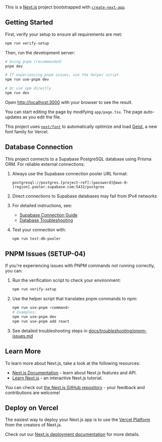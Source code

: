 This is a [Next.js](https://nextjs.org) project bootstrapped with [`create-next-app`](https://nextjs.org/docs/app/api-reference/cli/create-next-app).

## Getting Started

First, verify your setup to ensure all requirements are met:

```bash
npm run verify-setup
```

Then, run the development server:

```bash
# Using pnpm (recommended)
pnpm dev

# If experiencing pnpm issues, use the helper script
npm run use-pnpm dev

# Or use npm directly
npm run dev
```

Open [http://localhost:3000](http://localhost:3000) with your browser to see the result.

You can start editing the page by modifying `app/page.tsx`. The page auto-updates as you edit the file.

This project uses [`next/font`](https://nextjs.org/docs/app/building-your-application/optimizing/fonts) to automatically optimize and load [Geist](https://vercel.com/font), a new font family for Vercel.

## Database Connection

This project connects to a Supabase PostgreSQL database using Prisma ORM. For reliable external connections:

1. Always use the Supabase connection pooler URL format:
   ```
   postgresql://postgres.[project-ref]:[password]@aws-0-[region].pooler.supabase.com:5432/postgres
   ```

2. Direct connections to Supabase databases may fail from IPv4 networks

3. For detailed instructions, see:
   - [Supabase Connection Guide](docs/guides/supabase-connection.md)
   - [Database Troubleshooting](docs/troubleshooting/database-connection.md)

4. Test your connection with:
   ```bash
   npm run test-db-pooler
   ```

## PNPM Issues (SETUP-04)

If you're experiencing issues with PNPM commands not running correctly, you can:

1. Run the verification script to check your environment:
   ```bash
   npm run verify-setup
   ```

2. Use the helper script that translates pnpm commands to npm:
   ```bash
   npm run use-pnpm <command>
   # Examples:
   npm run use-pnpm dev
   npm run use-pnpm add react
   ```

3. See detailed troubleshooting steps in [docs/troubleshooting/pnpm-issues.md](docs/troubleshooting/pnpm-issues.md)

## Learn More

To learn more about Next.js, take a look at the following resources:

- [Next.js Documentation](https://nextjs.org/docs) - learn about Next.js features and API.
- [Learn Next.js](https://nextjs.org/learn) - an interactive Next.js tutorial.

You can check out [the Next.js GitHub repository](https://github.com/vercel/next.js) - your feedback and contributions are welcome!

## Deploy on Vercel

The easiest way to deploy your Next.js app is to use the [Vercel Platform](https://vercel.com/new?utm_medium=default-template&filter=next.js&utm_source=create-next-app&utm_campaign=create-next-app-readme) from the creators of Next.js.

Check out our [Next.js deployment documentation](https://nextjs.org/docs/app/building-your-application/deploying) for more details.
